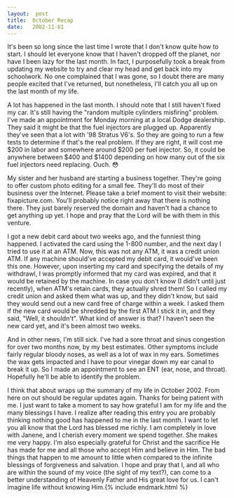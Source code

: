 ```yaml
---
layout:  post
title:  October Recap
date:   2002-11-01
---
```


It's been so long since the last time I wrote that I don't know quite how to start. I should let everyone know that I haven't dropped off the planet, nor have I been lazy for the last month. In fact, I purposefully took a break from updating my website to try and clear my head and get back into my schoolwork. No one complained that I was gone, so I doubt there are many people excited that I've returned, but nonetheless, I'll catch you all up on the last month of my life.

A lot has happened in the last month. I should note that I still haven't fixed my car. It's still having the "random multiple cylinders misfiring" problem. I've made an appointment for Monday morning at a local Dodge dealership. They said it might be that the fuel injectors are plugged up. Apparently they've seen that a lot with '98 Stratus V6's. So they are going to run a few tests to determine if that's the real problem. If they are right, it will cost me $200 in labor and somewhere around $200 per fuel injector. So, it could be anywhere between $400 and $1400 depending on how many out of the six fuel injectors need replacing. Ouch. 😳

My sister and her husband are starting a business together. They're going to offer custom photo editing for a small fee. They'll do most of their business over the Internet. Please take a brief moment to visit their website: fixapicture.com. You'll probably notice right away that there is nothing there. They just barely reserved the domain and haven't had a chance to get anything up yet. I hope and pray that the Lord will be with them in this venture.

I got a new debit card about two weeks ago, and the funniest thing happened. I activated the card using the 1-800 number, and the next day I tried to use it at an ATM. Now, this was not any ATM, it was a credit union ATM. If any machine should've accepted my debit card, it would've been this one. However, upon inserting my card and specifying the details of my withdrawl, I was promptly informed that my card was expired, and that it would be retained by the machine. In case you don't know (I didn't until just recently), when ATM's retain cards, they actually shred them! So I called my credit union and asked them what was up, and they didn't know, but said they would send out a new card free of charge within a week. I asked them if the new card would be shredded by the first ATM I stick it in, and they said, "Well, it shouldn't". What kind of answer is that? I haven't seen the new card yet, and it's been almost two weeks.

And in other news, I'm still sick. I've had a sore throat and sinus congestion for over two months now, by my best estimates. Other symptoms include fairly regular bloody noses, as well as a lot of wax in my ears. Sometimes the wax gets impacted and I have to pour vinegar down my ear canal to break it up. So I made an appointment to see an ENT (ear, nose, and throat). Hopefully he'll be able to identify the problem.

I think that about wraps up the summary of my life in October 2002. From here on out should be regular updates again. Thanks for being patient with me. I just want to take a moment to say how grateful I am for my life and the many blessings I have. I realize after reading this entry you are probably thinking nothing good has happened to me in the last month. I want to let you all know that the Lord has blessed me richly. I am completely in love with Janene, and I cherish every moment we spend together. She makes me very happy. I'm also especially grateful for Christ and the sacrifice He has made for me and all those who accept Him and believe in Him. The bad things that happen to me amount to little when compared to the infinite blessings of forgiveness and salvation. I hope and pray that I, and all who are within the sound of my voice (the sight of my text?), can come to a better understanding of Heavenly Father and His great love for us. I can't imagine life without knowing Him.{% include endmark.html %}